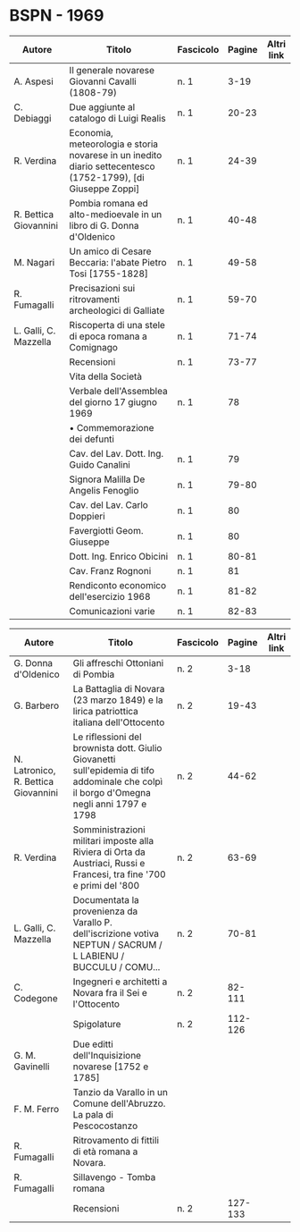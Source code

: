 # BSPN - 1969

| Autore                | Titolo                                                                                                       | Fascicolo | Pagine | Altri link |
|-----------------------|--------------------------------------------------------------------------------------------------------------|-----------|--------|------------|
| A. Aspesi             | Il generale novarese Giovanni Cavalli (1808-79)                                                              | n. 1      | 3-19   |            |
| C. Debiaggi           | Due aggiunte al catalogo di Luigi Realis                                                                     | n. 1      | 20-23  |            |
| R. Verdina            | Economia, meteorologia e storia novarese in un inedito diario settecentesco (1752-1799), [di Giuseppe Zoppi] | n. 1      | 24-39  |            |
| R. Bettica Giovannini | Pombia romana ed alto-medioevale in un libro di G. Donna d'Oldenico                                          | n. 1      | 40-48  |            |
| M. Nagari             | Un amico di Cesare Beccaria: l'abate Pietro Tosi [1755-1828]                                                 | n. 1      | 49-58  |            |
| R. Fumagalli          | Precisazioni sui ritrovamenti archeologici di Galliate                                                       | n. 1      | 59-70  |            |
| L. Galli, C. Mazzella | Riscoperta di una stele di epoca romana a Comignago                                                          | n. 1      | 71-74  |            |
|                       | Recensioni                                                                                                   | n. 1      | 73-77  |            |
|                       | Vita della Società                                                                                           |           |        |            |
|                       | Verbale dell'Assemblea del giorno 17 giugno 1969                                                             | n. 1      | 78     |            |
|                       | • Commemorazione dei defunti                                                                                 |           |        |            |
|                       | Cav. del Lav. Dott. Ing. Guido Canalini                                                                      | n. 1      | 79     |            |
|                       | Signora Malilla De Angelis Fenoglio                                                                          | n. 1      | 79-80  |            |
|                       | Cav. del Lav. Carlo Doppieri                                                                                 | n. 1      | 80     |            |
|                       | Favergiotti Geom. Giuseppe                                                                                   | n. 1      | 80     |            |
|                       | Dott. Ing. Enrico Obicini                                                                                    | n. 1      | 80-81  |            |
|                       | Cav. Franz Rognoni                                                                                           | n. 1      | 81     |            |
|                       | Rendiconto economico dell'esercizio 1968                                                                     | n. 1      | 81-82  |            |
|                       | Comunicazioni varie                                                                                          | n. 1      | 82-83  |            |

| Autore                              | Titolo                                                                                                                                   | Fascicolo | Pagine  | Altri link |
|-------------------------------------|------------------------------------------------------------------------------------------------------------------------------------------|-----------|---------|------------|
| G. Donna d'Oldenico                 | Gli affreschi Ottoniani di Pombia                                                                                                        | n. 2      | 3-18    |            |
| G. Barbero                          | La Battaglia di Novara (23 marzo 1849) e la lirica patriottica italiana dell'Ottocento                                                   | n. 2      | 19-43   |            |
| N. Latronico, R. Bettica Giovannini | Le riflessioni del brownista dott. Giulio Giovanetti sull'epidemia di tifo addominale che colpì il borgo d'Omegna negli anni 1797 e 1798 | n. 2      | 44-62   |            |
| R. Verdina                          | Somministrazioni militari imposte alla Riviera di Orta da Austriaci, Russi e Francesi, tra fine '700 e primi del '800                    | n. 2      | 63-69   |            |
| L. Galli, C. Mazzella               | Documentata la provenienza da Varallo P. dell'iscrizione votiva NEPTUN / SACRUM / L LABIENU / BUCCULU / COMU...                          | n. 2      | 70-81   |            |
| C. Codegone                         | Ingegneri e architetti a Novara fra il Sei e l'Ottocento                                                                                 | n. 2      | 82-111  |            |
|                                     | Spigolature                                                                                                                              | n. 2      | 112-126 |            |
| G. M. Gavinelli                     | Due editti dell'Inquisizione novarese [1752 e 1785]                                                                                      |           |         |            |
| F. M. Ferro                         | Tanzio da Varallo in un Comune dell'Abruzzo. La pala di Pescocostanzo                                                                    |           |         |            |
| R. Fumagalli                        | Ritrovamento di fittili di età romana a Novara.                                                                                          |           |         |            |
| R. Fumagalli                        | Sillavengo - Tomba romana                                                                                                                |           |         |            |
|                                     | Recensioni                                                                                                                               | n. 2      | 127-133 |            |
